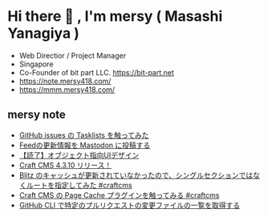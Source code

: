 # Hi there 👋 , I'm mersy ( Masashi Yanagiya )

- Web Directior / Project Manager
- Singapore
- Co-Founder of bit part LLC. https://bit-part.net
- https://note.mersy418.com/
- https://mmm.mersy418.com/

## mersy note
<!-- BLOG-POST-LIST:START -->
- [GitHub issues の Tasklists を触ってみた](https://note.mersy418.com/article/github-issues-tasklists?utm_source=feed)
- [Feedの更新情報を Mastodon に投稿する](https://note.mersy418.com/article/feed-post-to-mastodon?utm_source=feed)
- [【読了】オブジェクト指向UIデザイン](https://note.mersy418.com/article/book-9784297113513?utm_source=feed)
- [Craft CMS 4.3.10 リリース！](https://note.mersy418.com/article/craft-cms-4-3-10?utm_source=feed)
- [Blitz のキャッシュが更新されていなかったので、シングルセクションではなくルートを指定してみた #craftcms](https://note.mersy418.com/article/single-to-route-with-blitz?utm_source=feed)
- [Craft CMS の Page Cache プラグインを触ってみる #craftcms](https://note.mersy418.com/article/craftcms-page-cache-plugin?utm_source=feed)
- [GitHub CLI で特定のプルリクエストの変更ファイルの一覧を取得する](https://note.mersy418.com/article/github-cli-pullrequest-file-list?utm_source=feed)
<!-- BLOG-POST-LIST:END -->

